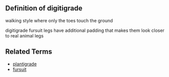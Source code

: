 ## Definition of digitigrade

walking style where only the toes touch the ground

digitigrade fursuit legs have additional padding that makes them look closer to real animal legs

## Related Terms

- [plantigrade](./plantigrade)
- [fursuit](./fursuit)
